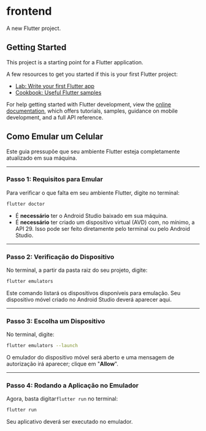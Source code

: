 # frontend

A new Flutter project.

## Getting Started

This project is a starting point for a Flutter application.

A few resources to get you started if this is your first Flutter project:

- [Lab: Write your first Flutter app](https://docs.flutter.dev/get-started/codelab)
- [Cookbook: Useful Flutter samples](https://docs.flutter.dev/cookbook)

For help getting started with Flutter development, view the
[online documentation](https://docs.flutter.dev/), which offers tutorials,
samples, guidance on mobile development, and a full API reference.



## Como Emular um Celular

Este guia pressupõe que seu ambiente Flutter esteja completamente atualizado em sua máquina.

---

### Passo 1: Requisitos para Emular

Para verificar o que falta em seu ambiente Flutter, digite no terminal:

```bash
flutter doctor
```

* É **necessário** ter o Android Studio baixado em sua máquina.
* É **necessário** ter criado um dispositivo virtual (AVD) com, no mínimo, a API 29. Isso pode ser feito diretamente pelo terminal ou pelo Android Studio.

---

### Passo 2: Verificação do Dispositivo

No terminal, a partir da pasta raiz do seu projeto, digite:

 ```bash
flutter emulators
```
Este comando listará os dispositivos disponíveis para emulação. 
Seu dispositivo móvel criado no Android Studio deverá aparecer aqui.

---

### Passo 3: Escolha um Dispositivo

No terminal, digite:

```bash
flutter emulators --launch
```
O emulador do dispositivo móvel será aberto e uma mensagem de autorização irá aparecer; clique em "**Allow**".

---

### Passo 4: Rodando a Aplicação no Emulador

Agora, basta digitar`flutter run` no terminal:

```bash
flutter run
```
 Seu aplicativo deverá ser executado no emulador.